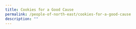 ```yaml
---
title: Cookies for a Good Cause
permalink: /people-of-north-east/cookies-for-a-good-cause
description: ""
---
```

